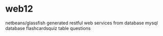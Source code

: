 # web12

netbeans/glassfish generated restful web services from database mysql database flashcardsquiz table questions


